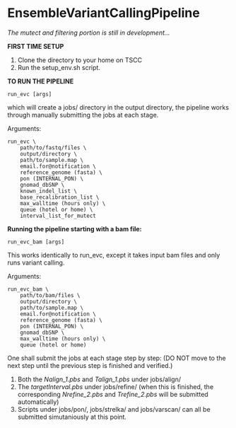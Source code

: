 # EnsembleVariantCallingPipeline
*The mutect and filtering portion is still in development...*


**FIRST TIME SETUP**

1. Clone the directory to your home on TSCC
2. Run the setup_env.sh script.


**TO RUN THE PIPELINE**
```
run_evc [args]
```
which will create a jobs/ directory in the output directory, the pipeline works through manually submitting the jobs at each stage.

Arguments:
```
run_evc \
	path/to/fastq/files \
	output/directory \
	path/to/sample.map \
	email.for@notification \
	reference_genome (fasta) \
	pon (INTERNAL_PON) \
	gnomad_dbSNP \
	known_indel_list \
	base_recalibration_list \
	max_walltime (hours only) \
	queue (hotel or home) \
	interval_list_for_mutect
```

**Running the pipeline starting with a bam file:**
```
run_evc_bam [args]
```
This works identically to run_evc, except it takes input bam files and only runs variant calling.

Arguments:
```
run_evc_bam \
	path/to/bam/files \
	output/directory \
	path/to/sample.map \
	email.for@notification \
	reference_genome (fasta) \
	pon (INTERNAL_PON) \
	gnomad_dbSNP \
	max_walltime (hours only) \
	queue (hotel or home)
```



One shall submit the jobs at each stage step by step: (DO NOT move to the next step until the previous step is finished and verified.)

1. Both the *Nalign_1.pbs* and *Talign_1.pbs* under jobs/align/
2. The *targetInterval.pbs* under jobs/refine/ (when this is finished, the corresponding *Nrefine_2.pbs* and *Trefine_2.pbs* will be submitted automatically)
3. Scripts under jobs/pon/, jobs/strelka/ and jobs/varscan/ can all be submitted simutaniously at this point.
